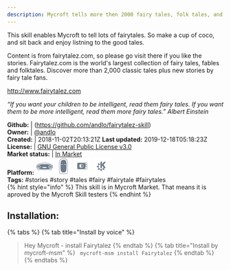 ```yaml
---
description: Mycroft tells more then 2000 fairy tales, folk tales, and fables from all around the world
---
```

This skill enables Mycroft to tell lots of fairytales. So make a cup of coco, and sit back and enjoy listning to the good tales.

Content is from fairytalez.com, so please go visit there if you like the stories.
Fairytalez.com is the world's largest collection of fairy tales, fables and folktales. Discover more than 2,000 classic tales plus new stories by fairy tale fans.

http://www.fairytalez.com


_“If you want your children to be intelligent, read them fairy tales. If you want them to be more
intelligent, read them more fairy tales.”
Albert Einstein_

**Github:** | (https://github.com/andlo/fairytalez-skill)  
**Owner:** | [@andlo](https://github.com/andlo)  
**Created:** | 2018-11-02T20:13:21Z  **Last updated:** 2019-12-18T05:18:23Z  
**License:** | [GNU General Public License v3.0](https://api.github.com/licenses/gpl-3.0)  
**Market status:** | [In Market](https://market.mycroft.ai/skill/fairytalez)  
**Platform:**   ![](.gitbook/assets/mark-1-icon.png)  ![](.gitbook/assets/mark-2-icon.png)  ![](.gitbook/assets/picroft-icon.png)  ![](.gitbook/assets/kde.png)   
**Tags:** \#stories \#story \#tales \#fairy \#fairytale \#fairytales   
{% hint style="info" %}
This skill is in Mycroft Market. That means it is aproved by the Mycroft Skill testers
{% endhint %}
    
## Installation:  
{% tabs %}
{% tab title="Install by voice" %}
> Hey Mycroft - install Fairytalez
{% endtab %}
  {% tab title="Install by mycroft-msm" %}
``` mycroft-msm install Fairytalez```
{% endtab %}
  {% endtabs %}
  